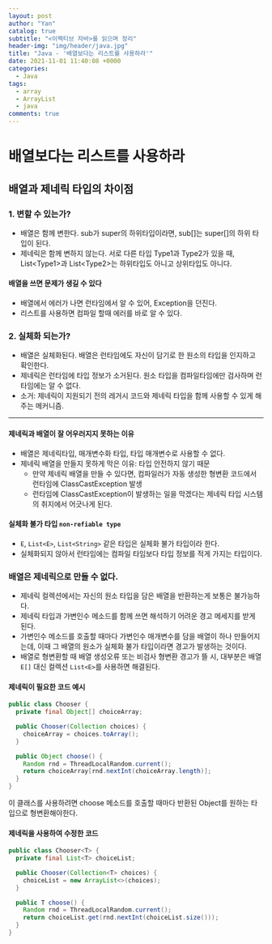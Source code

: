 ```yaml
---
layout: post
author: "Yan"
catalog: true
subtitle: "<이펙티브 자바>를 읽으며 정리"
header-img: "img/header/java.jpg"
title: "Java - '배열보다는 리스트를 사용하라'"
date: 2021-11-01 11:40:08 +0000
categories:
  - Java
tags:
  - array
  - ArrayList
  - java
comments: true
---
```


# 배열보다는 리스트를 사용하라

## 배열과 제네릭 타입의 차이점

### 1. 변할 수 있는가?

- 배열은 함께 변한다. sub가 super의 하위타입이라면, sub[]는 super[]의 하위 타입이 된다.
- 제네릭은 함께 변하지 않는다. 서로 다른 타입 Type1과 Type2가 있을 때, List\<Type1>과 List\<Type2>는 하위타입도 아니고 상위타입도 아니다.

#### 배열을 쓰면 문제가 생길 수 있다

- 배열에서 에러가 나면 런타임에서 알 수 있어, Exception을 던진다.
- 리스트를 사용하면 컴파일 할때 에러를 바로 알 수 있다.

### 2. 실체화 되는가?

- 배열은 실체화된다. 배열은 런타임에도 자신이 담기로 한 원소의 타입을 인지하고 확인한다.
- 제네릭은 런타임에 타입 정보가 소거된다. 원소 타입을 컴파일타임에만 검사하며 런타임에는 알 수 없다.
- 소거: 제네릭이 지원되기 전의 레거시 코드와 제네릭 타입을 함께 사용할 수 있게 해주는 메커니즘.

---

#### 제네릭과 배열이 잘 어우러지지 못하는 이유

- 배열은 제네릭타입, 매개변수화 타입, 타입 매개변수로 사용할 수 없다.
- 제네릭 배열을 만들지 못하게 막은 이유: 타입 안전하지 않기 때문
  - 만약 제네릭 배열을 만들 수 있다면, 컴파일러가 자동 생성한 형변환 코드에서 런타임에 ClassCastException 발생
  - 런타임에 ClassCastException이 발생하는 일을 막겠다는 제네릭 타입 시스템의 취지에서 어긋나게 된다.

#### 실체화 불가 타입 `non-refiable type`

- `E`, `List<E>`, `List<String>` 같은 타입은 실체화 불가 타입이라 한다.
- 실체화되지 않아서 런타임에는 컴파일 타임보다 타입 정보를 적게 가지는 타입이다.

### 배열은 제네릭으로 만들 수 없다.

- 제네릭 컬렉션에서는 자신의 원소 타입을 담은 배열을 반환하는게 보통은 불가능하다.
- 제네릭 타입과 가변인수 메소드를 함께 쓰면 해석하기 어려운 경고 메세지를 받게 된다.
- 가변인수 메소드를 호출할 때마다 가변인수 매개변수를 담을 배열이 하나 만들어지는데, 이때 그 배열의 원소가 실체화 불가 타입이라면 경고가 발생하는 것이다.
- 배열로 형변환할 때 배열 생성오류 또는 비검사 형변환 경고가 뜰 시, 대부분은 배열 `E[]` 대신 컬렉션 `List<E>`를 사용하면 해결된다.

#### 제네릭이 필요한 코드 예시

```java
public class Chooser {
  private final Object[] choiceArray;

  public Chooser(Collection choices) {
    choiceArray = choices.toArray();
  }

  public Object choose() {
    Random rnd = ThreadLocalRandom.current();
    return choiceArray[rnd.nextInt(choiceArray.length)];
  }
}
```

이 클래스를 사용하려면 choose 메소드를 호출할 때마다 반환된 Object를 원하는 타입으로 형변환해야한다.

#### 제네릭을 사용하여 수정한 코드

```java
public class Chooser<T> {
  private final List<T> choiceList;

  public Chooser(Collection<T> choices) {
    choiceList = new ArrayList<>(choices);
  }

  public T choose() {
    Random rnd = ThreadLocalRandom.current();
    return choiceList.get(rnd.nextInt(choiceList.size()));
  }
}
```
